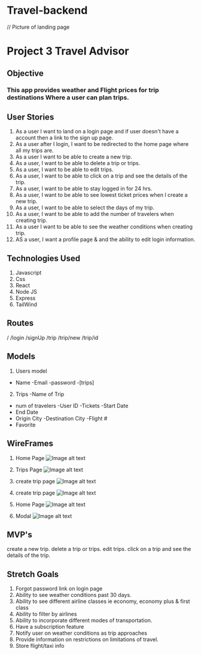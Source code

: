 # Travel-backend


// Picture of landing page 
# Project 3 Travel Advisor 

## Objective





### This app provides weather and Flight prices for trip destinations Where a user can plan trips.






## User Stories 

 1. As a user I want to land on a login page and if user doesn't have a account then a link to the sign up page.
 2. As a user after I login, I want to be redirected to the home page where all my trips are.
 3. As a user I want to be able to create a new trip.
 4. As a user, I want to be able to delete a trip or trips.
 5. As a user, I want to be able to edit trips.
 6. As a user, I want to be able to click on a trip and see the details of the trip.
 7. As a user, I want to be able to stay logged in for 24 hrs.
 8. As a user, I want to be able to see lowest ticket prices when I create a new trip.
 9. As a user, I want to be able to select the days of my trip.
 10. As a user, I want to be able to add the number of travelers when creating trip.
 11. As a user I want to be able to see the weather conditions when creating trip.
 12. AS a user, I want a profile page & and the ability to edit login information. 

## Technologies Used 
1. Javascript 
2. Css
3. React 
4. Node JS
5. Express
6. TailWind 


## Routes 
/
/login
/signUp
/trip
/trip/new
/trip/id




## Models 

1. Users model 
- Name
-Email
-password
-[trips]

2. Trips 
-Name of Trip 
- num of travelers
-User ID
-Tickets
-Start Date 
- End Date
- Origin City 
-Destination City
-Flight # 
- Favorite 



## WireFrames 
1. Home Page 
![Image alt text](https://i.imgur.com/JyztTZc.jpg)

2. Trips Page 
![Image alt text](https://i.imgur.com/Q8evdZM.jpg)

3. create trip page
![Image alt text](https://i.imgur.com/tu7nten.png)

4. create trip page
![Image alt text](https://i.imgur.com/iorVKD9.jpg)


5. Home Page 
![Image alt text](https://i.imgur.com/uEOz0V0.png)

6. Modal
![Image alt text](https://i.imgur.com/eRgD3UB.png)






 ## MVP's
 create a new trip.
 delete a trip or trips.
 edit trips.
click on a trip and see the details of the trip.

## Stretch Goals 
1. Forgot password link on login page 
2. Ability to see weather conditions past 30 days.
3. Ability to see different airline classes ie economy, economy plus & first class
4. Ability to filter by airlines
5. Ability to incorporate different modes of transportation.
6. Have a subscription feature 
7. Notify user on weather conditions as trip approaches
8. Provide information on restrictions on limitations of travel. 
9. Store flight/taxi info 











